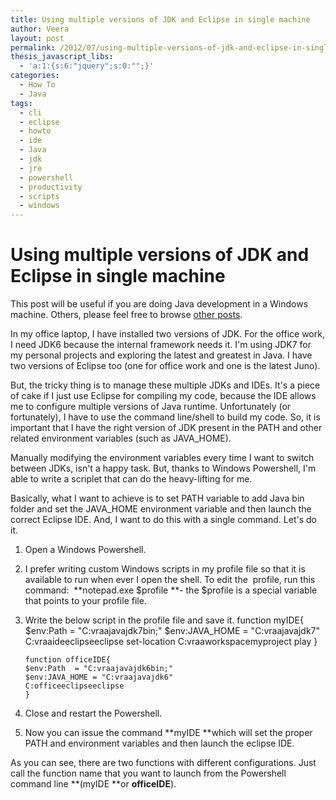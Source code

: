 ```yaml
---
title: Using multiple versions of JDK and Eclipse in single machine
author: Veera
layout: post
permalink: /2012/07/using-multiple-versions-of-jdk-and-eclipse-in-single-machine/
thesis_javascript_libs:
  - 'a:1:{s:6:"jquery";s:0:"";}'
categories:
  - How To
  - Java
tags:
  - cli
  - eclipse
  - howto
  - ide
  - Java
  - jdk
  - jre
  - powershell
  - productivity
  - scripts
  - windows
---
```

# Using multiple versions of JDK and Eclipse in single machine

This post will be useful if you are doing Java development in a Windows machine. Others, please feel free to browse [other posts][1].

In my office laptop, I have installed two versions of JDK. For the office work, I need JDK6 because the internal framework needs it. I'm using JDK7 for my personal projects and exploring the latest and greatest in Java. I have two versions of Eclipse too (one for office work and one is the latest Juno).

 [1]: http://veerasundar.com/blog/archives/ "Archive"

But, the tricky thing is to manage these multiple JDKs and IDEs. It's a piece of cake if I just use Eclipse for compiling my code, because the IDE allows me to configure multiple versions of Java runtime. Unfortunately (or fortunately), I have to use the command line/shell to build my code. So, it is important that I have the right version of JDK present in the PATH and other related environment variables (such as JAVA_HOME).

Manually modifying the environment variables every time I want to switch between JDKs, isn't a happy task. But, thanks to Windows Powershell, I'm able to write a scriplet that can do the heavy-lifting for me.

Basically, what I want to achieve is to set PATH variable to add Java bin folder and set the JAVA_HOME environment variable and then launch the correct Eclipse IDE. And, I want to do this with a single command. Let's do it.

1.  Open a Windows Powershell.
2.  I prefer writing custom Windows scripts in my profile file so that it is available to run when ever I open the shell. To edit the  profile, run this command:  **notepad.exe $profile **- the $profile is a special variable that points to your profile file.
3.  Write the below script in the profile file and save it. 
        function myIDE{
        $env:Path  = "C:vraajavajdk7bin;"
        $env:JAVA_HOME = "C:vraajavajdk7"
        C:vraaideeclipseeclipse
        set-location C:vraaworkspacemyproject
        play
        }
    
        function officeIDE{
        $env:Path  = "C:vraajavajdk6bin;"
        $env:JAVA_HOME = "C:vraajavajdk6"
        C:officeeclipseeclipse
        }

4.  Close and restart the Powershell.
5.  Now you can issue the command **myIDE **which will set the proper PATH and environment variables and then launch the eclipse IDE.

As you can see, there are two functions with different configurations. Just call the function name that you want to launch from the Powershell command line **(myIDE **or **officeIDE**).